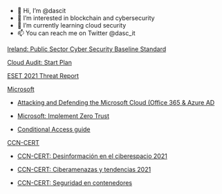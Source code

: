 - 👋 Hi, I’m @dascit
- 👀 I’m interested in blockchain and cybersecurity
- 🌱 I’m currently learning cloud security
- 📫 You can reach me on Twitter @dasc_it

<!---
dascit/dascit is a ✨ special ✨ repository because its `README.md` (this file) appears on your GitHub profile.
You can click the Preview link to take a look at your changes.
--->
[Ireland: Public Sector Cyber Security Baseline Standard](https://cvws.icloud-content.com/B/AatrtES4uTRWpdYuEMXhwJEHwAu8AWpz4Gna7UtKgNefB6J-4y8NNGBg/Ireland_Public_Sector_Cyber_Security_Baseline_Standards_1638446847.pdf?o=AvgqX6CzaWHN-_r_FmSOCKe-AgVRGpUSOnP50xaiEOBo&v=1&x=3&a=CAogSRF04EDW_cWA2fSQ9Hd8xS4ebiLHLj2ygYlhZdA_JjMSbxCRnvTC5C8YsZWrw-QvIgEAUgQHwAu8WgQNNGBgaif3nAWHdxi9p2U1hru-n449P6KrtGqNM84aJ7bXH_p4Js0xcUU4DxtyJwIjJi6cDIT1qgNr-1iswp9WQQU9mCNpVMuYxfFKfQRIStWVv0HntQ&e=1641892465&fl=&r=0e2c17c1-10ac-417f-96e8-878995ac113e-1&k=CdKBnInSHKD_jkfgtCn7CA&ckc=com.apple.clouddocs&ckz=com.apple.CloudDocs&p=60&s=drc_MGVaHf9czQ4L3Pcg6339ARs&cd=i)

[Cloud Audit: Start Plan](https://cvws.icloud-content.com/B/ARrDunA_f7zgewu0t7xAN3JCrtcoAfX2fgl8xu6_zMcVJ6ndEQyYRdGf/CloudAudit_Considerations.pdf?o=Au_Wnu4oCUFUqNURTliBulepUEeAvWhXNCCmy_1LzSIM&v=1&x=3&a=CAog2m7j0Eo09lojUot5fxgyr25a0-2F1nwo5sT2pRh3kGcSbxC8hcvC5C8Y3PyBw-QvIgEAUgRCrtcoWgSYRdGfaicdlFghoqVt3zLaCG87msyoRgcRaNF8wuyqY5fyNf7sxGphPWHJC6dyJ2SVY3WTaYzdpaXZAXm29qpOvMEjwTqE5_p5y25GxCSwSZGxEaLirQ&e=1641891790&fl=&r=7dc6ce96-850d-435f-a2fc-87957ecb599a-1&k=gH8lwBszKHwPjYHMSBFgkA&ckc=com.apple.clouddocs&ckz=com.apple.CloudDocs&p=60&s=tOP_wQX2Fr1Frgkl4xh9NsbnxhE&cd=i)

[ESET 2021 Threat Report](https://cvws.icloud-content.com/B/AZrBXfNXM5LfxfbaSZvfSyD3FXXTAdTRbcY1UpEc3TdTdoXZKPMOWx9_/_ESET_THREAT_REPORT_T2_2021_1634059002.pdf?o=AvODGpm_2kN_it3k-lfhXTKlpIvy14LLvZPNDWpd6oXa&v=1&x=3&a=CAogZRisCCC0-44NUapRk72RkBqsAd0WoKxJmQRgYHZMBywSbxDb_e7A5C8Y-_SlweQvIgEAUgT3FXXTWgQOWx9_aiey9ANNBfh6HhQrHqeE6TSC6Zr1k2P3naN91mDV1OFYn5wL91IkM8hyJ2lw-pvdz-bBY7dXFPTZYUy-H2SFZ6BoLIYu--eDBFeE0Ch4-i5SlQ&e=1641888184&fl=&r=2d9b83d5-1f60-4e61-8c37-2c7550be924e-1&k=ZzftZvtsyMUmrk0r6HvLeQ&ckc=com.apple.clouddocs&ckz=com.apple.CloudDocs&p=60&s=s1sXVRd52ApBj7DzHDLknFI_RrQ&cd=i)

[Microsoft](https://docs.microsoft.com/en-us/azure/?product=popular)
- [Attacking and Defending the Microsoft Cloud (Office 365 & Azure AD](https://cvws.icloud-content.com/B/AUEFtJPdoDAXXLPD9aBpUZL5kw38AUyzciDEb7EJhQfwTW_gUfjcNYLb/Attacking_Defending_the_Microsoft_Cloud_1634055871.pdf?o=AqP0iIYR3nVTSDFwMcwh2-uzTCsZToc2LZYHfPrN9RsO&v=1&x=3&a=CAogKgCrUFaZpsBX7g7y9dZnlC9zN6vmH6yYvK0jtgTMFesSbxCx-6LC5C8Y0fLZwuQvIgEAUgT5kw38WgTcNYLbaidJnDnAep7ZTPLRSzlED-L5PnELopj-uINL0tVkTWbCezOLW5jTWQdyJ8laaf4JBoqGb8pxas57DVbvjYuqrU_KOrllWFb1TLI6vVT5u_N-Dg&e=1641891133&fl=&r=c14b188e-77f5-4b69-95ad-1032c7c5f710-1&k=3TKUhUAYe_Qy84j6FKrCYw&ckc=com.apple.clouddocs&ckz=com.apple.CloudDocs&p=60&s=ygZGurZGPNkZbPr9zzts-saA2js&cd=i)

- [Microsoft: Implement Zero Trust](https://docs.microsoft.com/es-es/microsoft-365/security/microsoft-365-zero-trust?view=o365-worldwide)
- [Conditional Access guide](https://cvws.icloud-content.com/B/AbpvPUIp8AODvMMj1K2MI8uFfAxyAZISZtrBoTdlsWa_cj366cB5HFe2/Conditional_Access_Guidance_December_2021_1638637662.pdf?o=AtvHfkgxYtnvIb3YzBiyZL7n4D8S9jS6WOQ-w4_aSwZz&v=1&x=3&a=CAog_Gmm9EKDMiGePoB9dihbX4giIh2SplFNGEZfv6KNQPwSbxDLoszC5C8Y65mDw-QvIgEAUgSFfAxyWgR5HFe2aic21xVMJNMovVEaOfjwVD_bsqcsTLmAQ_cngozHbSRCZmZzzb93y4hyJ3WFDN4CmFO2O3kGecowwlWY-fARX0lrmFgeywsuLbw_-ofaPMyvug&e=1641891810&fl=&r=a0305fca-1954-4352-a555-ce4556f80afc-1&k=mEVaKrvKnf8NafoIsClEAw&ckc=com.apple.clouddocs&ckz=com.apple.CloudDocs&p=60&s=60Lg2AwbgpPF-vh2sJy5-6bAjOI&cd=i)

[CCN-CERT](https://www.ccn-cert.cni.es/)
- [CCN-CERT: Desinformación en el ciberespacio 2021](https://cvws.icloud-content.com/B/AZwczCTtJTmIDphJg-tH65KlNPVfAVuTUb8KApNL1BDEnEYwXsyX-z7p/CCN-CERT_BP_13_DesinformaciA%CC%83%C2%B3n+en+el+Ciberespacio.pdf?o=AiGASz5nuEh8yn1RAt4L96c1fXVbAkZOC42Zm8grU4me&v=1&x=3&a=CAogn2utilDeZdEB9kCSCQVJZS5GHTkA8PRe5AszBjyxELESbxDc8a7C5C8Y_OjlwuQvIgEAUgSlNPVfWgSX-z7paic7XU3rWIFC86PcGSTIU0LWzpw35NnJ6prXDn7szuirJKWiSZ4PR1JyJ6_N3YDrSqU3cbnLmfFr-_wN_kb54z4IPdvuPtSqeMc6dsPf8J4K6Q&e=1641891329&fl=&r=6eee33ab-139a-416f-b298-4ec6ea7866b2-1&k=ZVYUh1c9M6yZ5XpmrczBNA&ckc=com.apple.clouddocs&ckz=com.apple.CloudDocs&p=60&s=t9hUnERABUjp1swoUtGNE3oXGvM&cd=i)

- [CCN-CERT: Ciberamenazas y tendencias 2021](https://cvws.icloud-content.com/B/AXrnYYvwiTUbbY94OsDkaqyV0cLQAe2VmOYF690L8ZKflAESGEGp-JEk/CCN-CERT+IA+13-21_Ciberamenazas+y+Tendencias+2021.pdf?o=AmWg9N1J-WicF_igRH2Hpl_x2USudeRK_1ss0O-ha9Iu&v=1&x=3&a=CAogbS6OR23reaH5eYVUrNMiaWKhABzzH981kLFP6TorV-ISbxDWlrbC5C8Y9o3twuQvIgEAUgSV0cLQWgSp-JEkaiclI7xHg0tbJv3yXvFeKUW5llTSbj0oaMWP59TKLa47Z9AZA_d3AnhyJwHeddkQnbcA0CM0PH_befOCFg4E5RJ8uc6tBcww_d87LAo4G6c-gg&e=1641891448&fl=&r=e7474674-029d-4bf3-91af-195369c79b19-1&k=LkAxxixbo4ui-U0vh157IQ&ckc=com.apple.clouddocs&ckz=com.apple.CloudDocs&p=60&s=EwYB7qnJyHsaQ01xWkAmbYJIPv0&cd=i)

- [CCN-CERT: Seguridad en contenedores](https://cvws.icloud-content.com/B/AYCUimtizzGBupLzU_2A46Tl6igfAQE4WkiF9Qya0oBBVZcLCQIbkMe-/CCN-STIC-652A+Seguridad+en+contenedores.pdf?o=AoOnEGofVyW6227iV0djaM17lYoQ3W39usDHV-pbuHsu&v=1&x=3&a=CAogRB3xbui45jBYluFwhd1G4pJAmAI-MNVmkJogMOxUGukSbxDk9cbC5C8YhO39wuQvIgEAUgTl6igfWgQbkMe-aifGBnu6N2t7rZvJgqCXsQyUbz_62OCKtm-CkgueTzr5QbdidwcGVJRyJz45x_YGw_QmpjxEuJGALJdkujidJdhlm6F2CKMshDSt8MVJ0bxswA&e=1641891722&fl=&r=997914d8-72c8-45ca-9228-0b42089ecf9d-1&k=FPa7u2RzDR3omB2SfbyctA&ckc=com.apple.clouddocs&ckz=com.apple.CloudDocs&p=60&s=MoK2msNVnunNrjKzy1-vHGqFyEY&cd=i)

